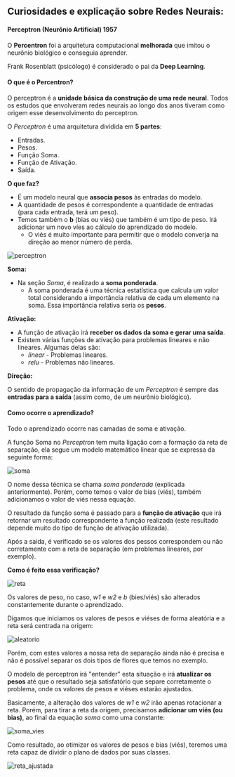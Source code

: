 ## Curiosidades e explicação sobre Redes Neurais:

#### **Perceptron (Neurônio Artificial) 1957**

O **Percentron** foi a arquitetura computacional **melhorada** que imitou o neurônio biológico e conseguia aprender.

Frank Rosenblatt (psicólogo) é considerado o pai da **Deep Learning**.

#### **O que é o Percentron?**

O perceptron é a **unidade básica da construção de uma rede neural**. Todos os estudos que envolveram redes neurais ao longo dos anos tiveram como origem esse desenvolvimento do perceptron.

O *Perceptron* é uma arquitetura dividida em **5 partes**:
- Entradas.
- Pesos.
- Função Soma.
- Função de Ativação.
- Saída.

**O que faz?**
- É um modelo neural que **associa pesos** às entradas do modelo.
- A quantidade de pesos é correspondente a quantidade de entradas (para cada entrada, terá um peso).
- Temos também o **b** (bias ou viés) que também é um tipo de peso. Irá adicionar um novo víes ao cálculo do aprendizado do modelo.
    - O viés é muito importante para permitir que o modelo converja na direção ao menor número de perda.

![perceptron](/Redes_Neurais_Convolucionais/readme-images/perceptron.png)

**Soma:**
- Na seção *Soma*, é realizado a **soma ponderada**.
    - A soma ponderada é uma técnica estatística que calcula um valor total considerando a importância relativa de cada um elemento na soma. Essa importância relativa seria os **pesos**.

**Ativação:**
- A função de ativação irá **receber os dados da soma e gerar uma saída**.
- Existem várias funções de ativação para problemas lineares e não lineares. Algumas delas são:
    - *linear* - Problemas lineares.
    - *relu* - Problemas não lineares.

**Direção:**

O sentido de propagação da informação de um *Perceptron* é sempre das **entradas para a saída** (assim como, de um neurônio biológico).

#### **Como ocorre o aprendizado?**

Todo o aprendizado ocorre nas camadas de soma e ativação.

A função Soma no *Perceptron* tem muita ligação com a formação da reta de separação, ela segue um modelo matemático linear que se expressa da seguinte forma:

![soma](/Redes_Neurais_Convolucionais/readme-images/soma.png)

O nome dessa técnica se chama *soma ponderada* (explicada anteriormente). Porém, como temos o valor de bias (viés), também adicionamos o valor de viés nessa equação.

O resultado da função soma é passado para a **função de ativação** que irá retornar um resultado correspondente a função realizada (este resultado depende muito do tipo de função de ativação utilizada).

Após a saída, é verificado se os valores dos pessos correspondem ou não corretamente com a reta de separação (em problemas lineares, por exemplo).

**Como é feito essa verificação?**

![reta](/Redes_Neurais_Convolucionais/readme-images/reta.png)

Os valores de peso, no caso, *w1* e *w2* e *b* (bies/viés) são alterados constantemente durante o aprendizado.

Digamos que iniciamos os valores de pesos e viéses de forma aleatória e a reta será centrada na origem:

![aleatorio](/Redes_Neurais_Convolucionais/readme-images/aleatorio.png)

Porém, com estes valores a nossa reta de separação ainda não é precisa e não é possível separar os dois tipos de flores que temos no exemplo.

O modelo de perceptron irá "entender" esta situação e irá **atualizar os pesos** até que o resultado seja satisfatório que separe corretamente o problema, onde os valores de pesos e viéses estarão ajustados.

Basicamente, a alteração dos valores de *w1* e *w2* irão apenas rotacionar a reta. Porém, para tirar a reta da origem, precisamos **adicionar um víés (ou bias)**, ao final da equação *soma* como uma constante:

![soma_vies](/Redes_Neurais_Convolucionais/readme-images/soma_vies.png)

Como resultado, ao otimizar os valores de pesos e bias (viés), teremos uma reta capaz de dividir o plano de dados por suas classes.

![reta_ajustada](/Redes_Neurais_Convolucionais/readme-images/reta_ajustada.png)